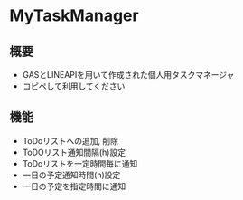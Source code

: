 # MyTaskManager
## 概要
- GASとLINEAPIを用いて作成された個人用タスクマネージャ
- コピペして利用してください
## 機能
- ToDoリストへの追加, 削除
- ToDOリスト通知間隔(h)設定
- ToDoリストを一定時間毎に通知
- 一日の予定通知時間(h)設定
- 一日の予定を指定時間に通知
